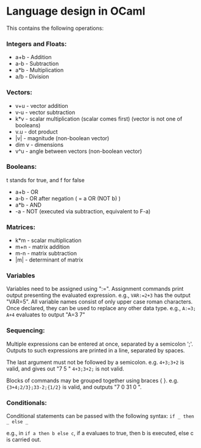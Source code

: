 # Language design in OCaml

This contains the following operations:
### Integers and Floats:
- a+b - Addition
- a-b - Subtraction
- a*b - Multiplication
- a/b - Division

### Vectors:
- v+u - vector addition
- v-u - vector subtraction
- k*v - scalar multiplication (scalar comes first) (vector is not one of booleans)
- v.u - dot product
- |v| - magnitude (non-boolean vector)
- dim v - dimensions
- v^u - angle between vectors (non-boolean vector)

### Booleans:
t stands for true, and f for false
- a+b - OR
- a-b - OR after negation ( = a OR (NOT b) )
- a*b - AND
- -a - NOT (executed via subtraction, equivalent to F-a)

### Matrices:
- k*m - scalar multiplication
- m+n - matrix addition
- m-n - matrix subtraction
- |m| - determinant of matrix

### Variables
Variables need to be assigned using ":=".
Assignment commands print output presenting the evaluated expression.
e.g., `VAR:=2+3` has the output "VAR=5".
All variable names consist of only upper case roman characters.
Once declared, they can be used to replace any other data type.
e.g., `A:=3; A+4` evaluates to output "A=3 7"

### Sequencing:
Multiple expressions can be entered at once, separated by a semicolon ';'.
Outputs to such expressions are printed in a line, separated by spaces.

The last argument must not be followed by a semicolon.
e.g. `4+3;3+2` is valid, and gives out "7 5 "
     `4+3;3+2;` is not valid.
     
Blocks of commands may be grouped together using braces { }.
e.g. `{3+4;2/3};33-2;{1/2}` is valid, and outputs "7 0 31 0 ".

### Conditionals:
Conditional statements can be passed with the following syntax:
`if _ then _ else _`

e.g., in `if a then b else c`, if a evaluaes to true, then b is executed, else c is carried out.
